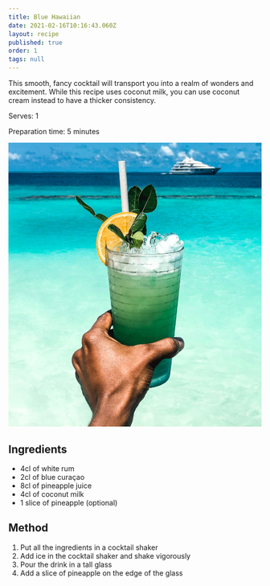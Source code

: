 ```yaml
---
title: Blue Hawaiian
date: 2021-02-16T10:16:43.060Z
layout: recipe
published: true
order: 1
tags: null
---
```

This smooth, fancy cocktail will transport you into a realm of wonders and excitement. While this recipe uses coconut milk, you can use coconut cream instead to have a thicker consistency.



Serves: 1

Preparation time: 5 minutes

![hand holding a blue cocktail on a  beach](../uploads/bluehawaiian.jpg "Blue Hawaiian")

## Ingredients

* 4cl of white rum
* 2cl of blue curaçao
* 8cl of pineapple juice
* 4cl of coconut milk
* 1 slice of pineapple (optional)



## Method

1. Put all the ingredients in a cocktail shaker
2. Add ice in the cocktail shaker and shake vigorously
3. Pour the drink in a tall glass
4. Add a slice of pineapple on the edge of the glass